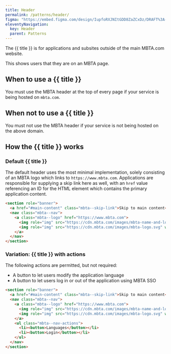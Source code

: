 ```yaml
---
title: Header
permalink: /patterns/header/
figma: "https://embed.figma.com/design/IupfoRXJNItGDD8ZaZCxDz/DRAFT%3A-Rider-Design-System-Components?m=auto&node-id=2031-738&embed-host=share"
eleventyNavigation:
  key: Header
  parent: Patterns
---
```


<p class="text-2xl">The {{ title }} is for applications and subsites outside of the main MBTA.com website.</p>

This shows users that they are on an MBTA page.

## When to use a {{ title }}

You must use the MBTA header at the top of every page if your service is being hosted on `mbta.com`.

## When not to use a {{ title }}

You must not use the MBTA header if your service is not being hosted on the above domain.

## How the {{ title }} works

### Default {{ title }}

The default header uses the most minimal implementation, solely consisting of an MBTA logo which links to `https://www.mbta.com`. Applications are responsible for supplying a skip link here as well, with an `href` value referencing an ID for the HTML element which contains the primary application content.

```html
<section role="banner">
  <a href="#main-content" class="mbta--skip-link">Skip to main content</a>
  <nav class="mbta--nav">
    <a class="mbta--logo" href="https://www.mbta.com">
      <img role="img" src="https://cdn.mbta.com/images/mbta-name-and-logo.svg" width="198" height="36" alt="Massachusetts Bay Transportation Authority" />
      <img role="img" src="https://cdn.mbta.com/images/mbta-logo.svg" width="36" height="36" alt="Massachusetts Bay Transportation Authority" />
    </a>
  </nav>
</section>
```

### Variation: {{ title }} with actions

The following actions are permitted, but not required:

- A button to let users modify the application language
- A button to let users log in or out of the application using MBTA SSO

```html
<section role="banner">
  <a href="#main-content" class="mbta--skip-link">Skip to main content</a>
  <nav class="mbta--nav">
    <a class="mbta--logo" href="https://www.mbta.com">
      <img role="img" src="https://cdn.mbta.com/images/mbta-name-and-logo.svg" width="198" height="36" alt="Massachusetts Bay Transportation Authority" />
      <img role="img" src="https://cdn.mbta.com/images/mbta-logo.svg" width="36" height="36" alt="Massachusetts Bay Transportation Authority" />
    </a>
    <ul class="mbta--nav-actions">
      <li><button>Languages</button></li>
      <li><button>Login</button></li>
    </ul>
  </nav>
</section>
```
